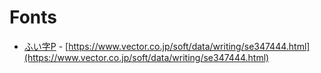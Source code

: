 # Fonts

- [ふい字P](./HuiFont29.ttf) - [https://www.vector.co.jp/soft/data/writing/se347444.html](https://www.vector.co.jp/soft/data/writing/se347444.html)
